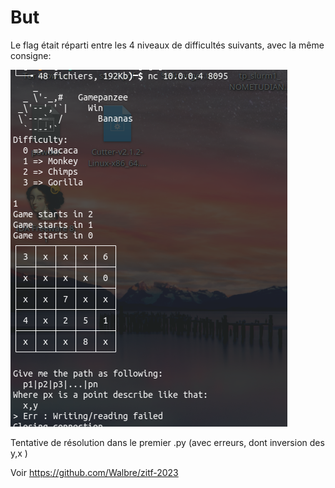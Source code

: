 # But

Le flag était réparti entre les 4 niveaux de difficultés suivants, avec la même consigne:

![alt text](https://github.com/0x14mth3n1ght/Writeup/blob/master/ZiTF/misc/prog1/image.png)


Tentative de résolution dans le premier .py (avec erreurs, dont inversion des y,x )

Voir https://github.com/Walbre/zitf-2023
